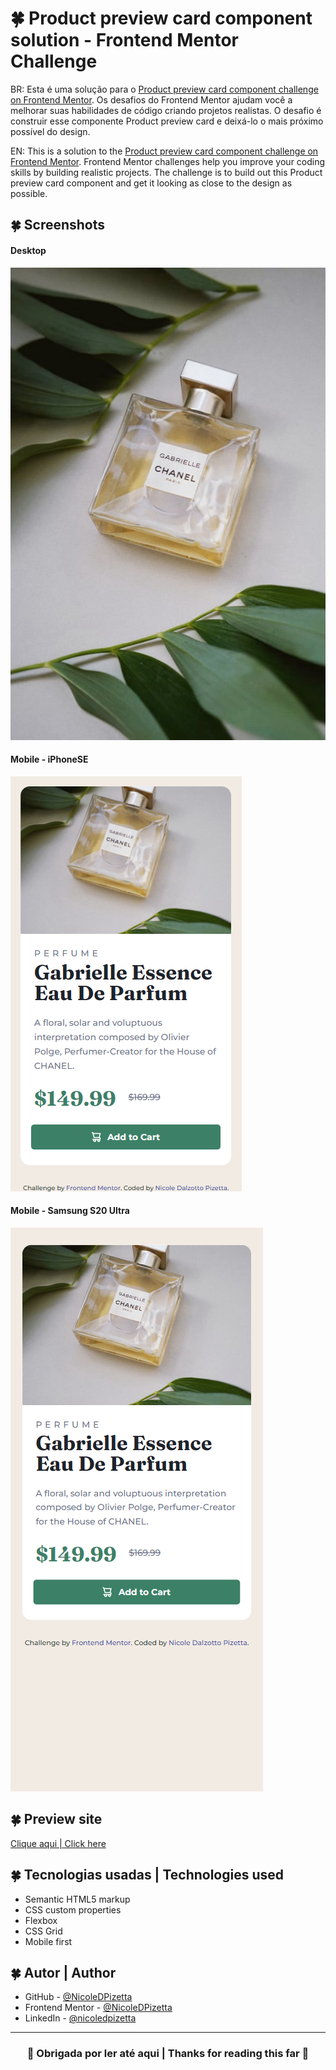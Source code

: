 #  🍀 Product preview card component solution - Frontend Mentor Challenge

BR: Esta é uma solução para o [Product preview card component challenge on Frontend Mentor](https://www.frontendmentor.io/challenges/product-preview-card-component-GO7UmttRfa). Os desafios do Frontend Mentor ajudam você a melhorar suas habilidades de código criando projetos realistas.
O desafio é construir esse componente Product preview card e deixá-lo o mais próximo possível do design.

EN: This is a solution to the [Product preview card component challenge on Frontend Mentor](https://www.frontendmentor.io/challenges/product-preview-card-component-GO7UmttRfa). Frontend Mentor challenges help you improve your coding skills by building realistic projects. 
The challenge is to build out this Product preview card component and get it looking as close to the design as possible.

## 🍀 Screenshots
#### Desktop 
![](./assets/image-product-desktop.jpg) 

#### Mobile - iPhoneSE
![](./assets/screenshot-iPhoneSE.png) 

#### Mobile - Samsung S20 Ultra
![](./assets/screenshot-SamsungS20Ultra.png)

## 🍀 Preview site
[Clique aqui | Click here]()

## 🍀 Tecnologias usadas | Technologies used
- Semantic HTML5 markup
- CSS custom properties
- Flexbox
- CSS Grid
- Mobile first


## 🍀 Autor | Author
- GitHub - [@NicoleDPizetta](https://github.com/NicoleDPizetta)
- Frontend Mentor - [@NicoleDPizetta](https://www.frontendmentor.io/profile/NicoleDPizetta)
- LinkedIn - [@nicoledpizetta](https://www.linkedin.com/in/nicoledpizetta/)

---------------


### <p align="center">💖 Obrigada por ler até aqui | Thanks for reading this far 💖</p> 